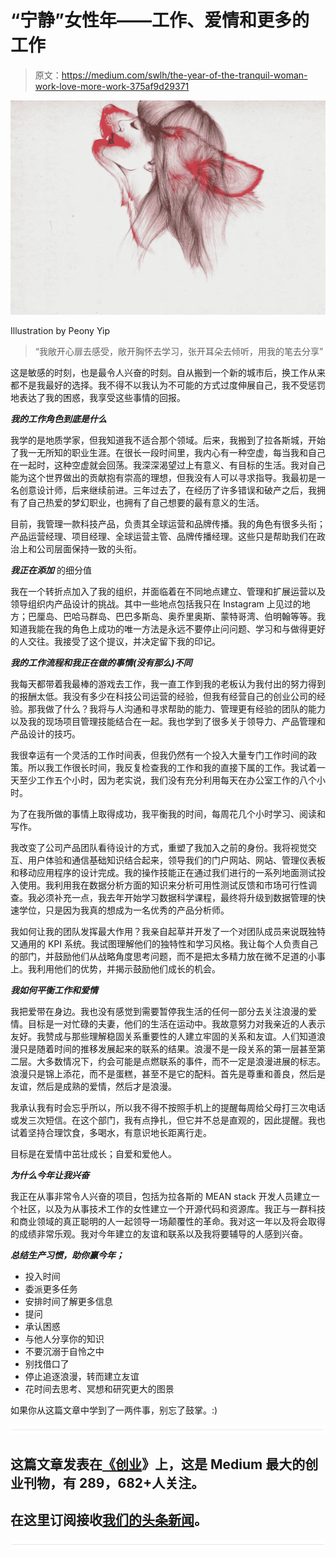 # “宁静”女性年——工作、爱情和更多的工作

> 原文：<https://medium.com/swlh/the-year-of-the-tranquil-woman-work-love-more-work-375af9d29371>

![](img/0e5903abdc2d84ec54b570ac52041a8a.png)

Illustration by Peony Yip

> “我敞开心扉去感受，敞开胸怀去学习，张开耳朵去倾听，用我的笔去分享”

这是敏感的时刻，也是最令人兴奋的时刻。自从搬到一个新的城市后，换工作从来都不是我最好的选择。我不得不以我认为不可能的方式过度伸展自己，我不受惩罚地表达了我的困惑，我享受这些事情的回报。

***我的工作角色到底是什么***

我学的是地质学家，但我知道我不适合那个领域。后来，我搬到了拉各斯城，开始了我一无所知的职业生涯。在很长一段时间里，我内心有一种空虚，每当我和自己在一起时，这种空虚就会回荡。我深深渴望过上有意义、有目标的生活。我对自己能为这个世界做出的贡献抱有崇高的理想，但我没有人可以寻求指导。我最初是一名创意设计师，后来继续前进。三年过去了，在经历了许多错误和破产之后，我拥有了自己热爱的梦幻职业，也拥有了自己想要的最有意义的生活。

目前，我管理一款科技产品，负责其全球运营和品牌传播。我的角色有很多头衔；产品运营经理、项目经理、全球运营主管、品牌传播经理。这些只是帮助我们在政治上和公司层面保持一致的头衔。

***我正在添加*** 的细分值

我在一个转折点加入了我的组织，并面临着在不同地点建立、管理和扩展运营以及领导组织内产品设计的挑战。其中一些地点包括我只在 Instagram 上见过的地方；巴厘岛、巴哈马群岛、巴巴多斯岛、奥乔里奥斯、蒙特哥湾、伯明翰等等。我知道我能在我的角色上成功的唯一方法是永远不要停止问问题、学习和与做得更好的人交往。我接受了这个提议，并决定留下我的印记。

***我的工作流程和我正在做的事情(没有那么)不同***

我每天都带着我最棒的游戏去工作，我一直工作到我的老板认为我付出的努力得到的报酬太低。我没有多少在科技公司运营的经验，但我有经营自己的创业公司的经验。那我做了什么？我将与人沟通和寻求帮助的能力、管理更有经验的团队的能力以及我的现场项目管理技能结合在一起。我也学到了很多关于领导力、产品管理和产品设计的技巧。

我很幸运有一个灵活的工作时间表，但我仍然有一个投入大量专门工作时间的政策。所以我工作很长时间，我反复检查我的工作和我的直接下属的工作。我试着一天至少工作五个小时，因为老实说，我们没有充分利用每天在办公室工作的八个小时。

为了在我所做的事情上取得成功，我平衡我的时间，每周花几个小时学习、阅读和写作。

我改变了公司产品团队看待设计的方式，重塑了我加入之前的身份。我将视觉交互、用户体验和通信基础知识结合起来，领导我们的门户网站、网站、管理仪表板和移动应用程序的设计完成。我的操作技能正在通过我们进行的一系列地面测试投入使用。我利用我在数据分析方面的知识来分析可用性测试反馈和市场可行性调查。我必须补充一点，我去年开始学习数据科学课程，最终将升级到数据管理的快速学位，只是因为我真的想成为一名优秀的产品分析师。

我如何让我的团队发挥最大作用？我亲自起草并开发了一个对团队成员来说既独特又通用的 KPI 系统。我试图理解他们的独特性和学习风格。我让每个人负责自己的部门，并鼓励他们从战略角度思考问题，而不是把太多精力放在微不足道的小事上。我利用他们的优势，并揭示鼓励他们成长的机会。

***我如何平衡工作和爱情***

我把爱带在身边。我也没有感觉到需要暂停我生活的任何一部分去关注浪漫的爱情。目标是一对忙碌的夫妻，他们的生活在运动中。我故意努力对我亲近的人表示友好。我赞成与那些理解稳固关系重要性的人建立牢固的关系和友谊。人们知道浪漫只是随着时间的推移发展起来的联系的结果。浪漫不是一段关系的第一层甚至第二层。大多数情况下，约会可能是点燃联系的事件，而不一定是浪漫进展的标志。浪漫只是锦上添花，而不是蛋糕，甚至不是它的配料。首先是尊重和善良，然后是友谊，然后是成熟的爱情，然后才是浪漫。

我承认我有时会忘乎所以，所以我不得不按照手机上的提醒每周给父母打三次电话或发三次短信。在这个部门，我有点挣扎，但它并不总是直观的，因此提醒。我也试着坚持合理饮食，多喝水，有意识地长距离行走。

目标是在爱情中茁壮成长；自爱和爱他人。

***为什么今年让我兴奋***

我正在从事非常令人兴奋的项目，包括为拉各斯的 MEAN stack 开发人员建立一个社区，以及为从事技术工作的女性建立一个开源代码和资源库。我正与一群科技和商业领域的真正聪明的人一起领导一场颠覆性的革命。我对这一年以及将会取得的成绩非常乐观。我对今年建立的友谊和联系以及我将要辅导的人感到兴奋。

***总结生产习惯，助你赢今年；***

*   投入时间
*   委派更多任务
*   安排时间了解更多信息
*   提问
*   承认困惑
*   与他人分享你的知识
*   不要沉溺于自怜之中
*   别找借口了
*   停止追逐浪漫，转而建立友谊
*   花时间去思考、冥想和研究更大的图景

如果你从这篇文章中学到了一两件事，别忘了鼓掌。:)

![](img/731acf26f5d44fdc58d99a6388fe935d.png)

## 这篇文章发表在[《创业](https://medium.com/swlh)》上，这是 Medium 最大的创业刊物，有 289，682+人关注。

## 在这里订阅接收[我们的头条新闻](http://growthsupply.com/the-startup-newsletter/)。

![](img/731acf26f5d44fdc58d99a6388fe935d.png)